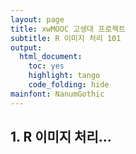 ```yaml
---
layout: page
title: xwMOOC 고생대 프로젝트
subtitle: R 이미지 처리 101
output:
  html_document: 
    toc: yes
    highlight: tango
    code_folding: hide
mainfont: NanumGothic
---
```




## 1. R 이미지 처리...



